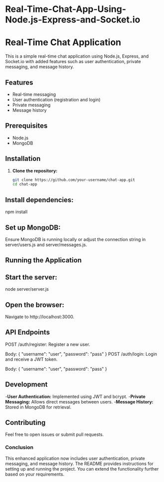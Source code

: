 # Real-Time-Chat-App-Using-Node.js-Express-and-Socket.io

# Real-Time Chat Application

This is a simple real-time chat application using Node.js, Express, and Socket.io with added features such as user authentication, private messaging, and message history.

## Features

- Real-time messaging
- User authentication (registration and login)
- Private messaging
- Message history

## Prerequisites

- Node.js
- MongoDB

## Installation

1. **Clone the repository:**

   ```bash
   git clone https://github.com/your-username/chat-app.git
   cd chat-app

## Install dependencies:

npm install

## Set up MongoDB:

Ensure MongoDB is running locally or adjust the connection string in server/users.js and server/messages.js.

## Running the Application
## Start the server:

node server/server.js
## Open the browser:

Navigate to http://localhost:3000.

## API Endpoints
POST /auth/register: Register a new user.

Body: { "username": "user", "password": "pass" }
POST /auth/login: Login and receive a JWT token.

Body: { "username": "user", "password": "pass" }

## Development
-**User Authentication:** Implemented using JWT and bcrypt.
-**Private Messaging:** Allows direct messages between users.
-**Message History:** Stored in MongoDB for retrieval.

## Contributing
Feel free to open issues or submit pull requests.


### Conclusion

This enhanced application now includes user authentication, private messaging, and message history. The README provides instructions for setting up and running the project. You can extend the functionality further based on your requirements.

